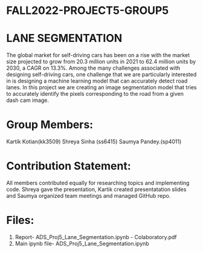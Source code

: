 # FALL2022-PROJECT5-GROUP5
# LANE SEGMENTATION 


The global market for self-driving cars has been on a rise with the market size projected to grow from 20.3 million units in 2021 to 62.4 million units by 2030, a CAGR on 13.3%. Among the many challenges associated with designing self-driving cars, one challenge that we are particularly interested in is designing a machine learning model that can accurately detect road lanes. In this project we are creating an image segmentation model that tries to accurately identify the pixels corresponding to the road from a given dash cam image. 


# Group Members:
Kartik Kotian(kk3509)
Shreya Sinha (ss6415)
Saumya Pandey.(sp4011)

# Contribution Statement:
All members contributed equally for researching topics and implementing code. Shreya gave the presentation, Kartik created presentatation slides and Saumya organized team meetings and managed GitHub repo.

# Files:
1. Report- ADS_Proj5_Lane_Segmentation.ipynb - Colaboratory.pdf
2. Main ipynb file- ADS_Proj5_Lane_Segmentation.ipynb




